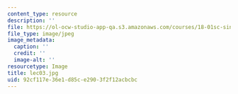 ```yaml
---
content_type: resource
description: ''
file: https://ol-ocw-studio-app-qa.s3.amazonaws.com/courses/18-01sc-single-variable-calculus-fall-2010/92cf117e36e1d85ce2903f2f12acbcbc_lec03.jpg
file_type: image/jpeg
image_metadata:
  caption: ''
  credit: ''
  image-alt: ''
resourcetype: Image
title: lec03.jpg
uid: 92cf117e-36e1-d85c-e290-3f2f12acbcbc
---
```


